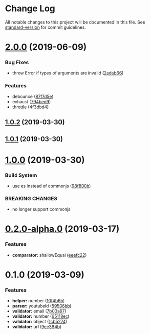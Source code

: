 # Change Log

All notable changes to this project will be documented in this file. See [standard-version](https://github.com/conventional-changelog/standard-version) for commit guidelines.

# [2.0.0](https://github.com/Jay0328/utils/compare/v1.0.2...v2.0.0) (2019-06-09)


### Bug Fixes

* throw Error if types of arguments are invalid ([2adab66](https://github.com/Jay0328/utils/commit/2adab66))


### Features

* debounce ([87f7d5e](https://github.com/Jay0328/utils/commit/87f7d5e))
* exhaust ([794bed9](https://github.com/Jay0328/utils/commit/794bed9))
* throttle ([4f3dbd4](https://github.com/Jay0328/utils/commit/4f3dbd4))



## [1.0.2](https://github.com/Jay0328/utils/compare/v1.0.1...v1.0.2) (2019-03-30)



## [1.0.1](https://github.com/Jay0328/utils/compare/v1.0.0...v1.0.1) (2019-03-30)



# [1.0.0](https://github.com/Jay0328/utils/compare/v0.2.0-alpha.0...v1.0.0) (2019-03-30)


### Build System

* use es instead of commonjs ([98f800b](https://github.com/Jay0328/utils/commit/98f800b))


### BREAKING CHANGES

* no longer support commonjs



# [0.2.0-alpha.0](https://gitlab.jay0328.me/root/utils/compare/v0.1.0...v0.2.0-alpha.0) (2019-03-17)


### Features

* **comparator:** shallowEqual ([eeefc22](https://gitlab.jay0328.me/root/utils/commit/eeefc22))



# 0.1.0 (2019-03-09)


### Features

* **helper:** number ([10f4b6b](https://gitlab.jay0328.me/root/utils/commit/10f4b6b))
* **parser:** youtubeId ([59506bb](https://gitlab.jay0328.me/root/utils/commit/59506bb))
* **validator:** email ([7b03a97](https://gitlab.jay0328.me/root/utils/commit/7b03a97))
* **validator:** number ([65118ec](https://gitlab.jay0328.me/root/utils/commit/65118ec))
* **validator:** object ([1cb5274](https://gitlab.jay0328.me/root/utils/commit/1cb5274))
* **validator:** url ([9ee384b](https://gitlab.jay0328.me/root/utils/commit/9ee384b))
